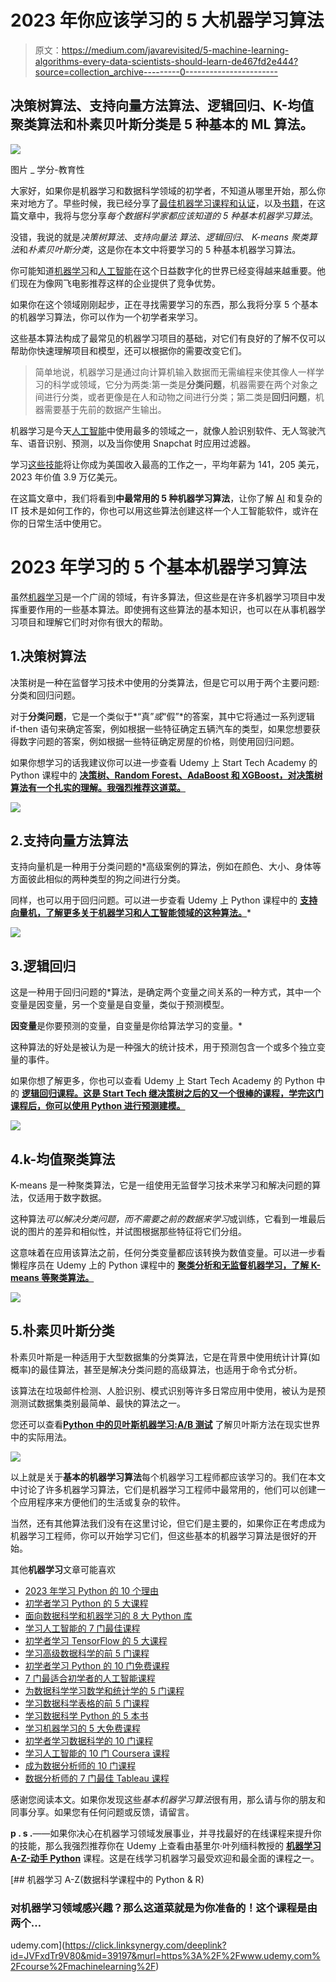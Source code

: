 # 2023 年你应该学习的 5 大机器学习算法

> 原文：<https://medium.com/javarevisited/5-machine-learning-algorithms-every-data-scientists-should-learn-de467fd2e444?source=collection_archive---------0----------------------->

## 决策树算法、支持向量方法算法、逻辑回归、K-均值聚类算法和朴素贝叶斯分类是 5 种基本的 ML 算法。

[![](img/d3e83944aad94fe52fb162966dd23e5c.png)](https://www.educative.io/courses/grokking-the-machine-learning-interview?affiliate_id=5073518643380224)

图片 _ 学分-教育性

大家好，如果你是机器学习和数据科学领域的初学者，不知道从哪里开始，那么你来对地方了。早些时候，我已经分享了[最佳机器学习课程和认证](/javarevisited/top-10-machine-learning-and-data-science-certifications-and-training-courses-for-beginners-and-a6308497b764)，以及[书籍](/javarevisited/6-best-python-books-for-data-science-and-machine-learning-in-2021-2f41d9fbf8be)，在这篇文章中，我将与您分享*每个数据科学家都应该知道的 5 种基本机器学习算法*。

没错，我说的就是*决策树算法*、*支持向量法* *算法、逻辑回归*、 *K-means 聚类算法*和*朴素贝叶斯分类*，这是你在本文中将要学习的 5 种基本机器学习算法。

你可能知道[机器学习](https://www.java67.com/2018/10/top-10-data-science-and-machine-learning-courses.html)和[人工智能](https://www.java67.com/2019/11/top-5-artificial-intelligence-courses.html)在这个日益数字化的世界已经变得越来越重要。他们现在为像网飞电影推荐这样的企业提供了竞争优势。

如果你在这个领域刚刚起步，正在寻找需要学习的东西，那么我将分享 5 个基本的机器学习算法，你可以作为一个初学者来学习。

这些基本算法构成了最常见的机器学习项目的基础，对它们有良好的了解不仅可以帮助你快速理解项目和模型，还可以根据你的需要改变它们。

> 简单地说，机器学习是通过向计算机输入数据而无需编程来使其像人一样学习的科学或领域，它分为两类:第一类是**分类问题**，机器需要在两个对象之间进行分类，或者更像是在人和动物之间进行分类；第二类是**回归问题**，机器需要基于先前的数据产生输出。

机器学习是今天[人工智能](/javarevisited/7-best-courses-to-learn-artificial-intelligence-in-2020-26d59d62f6fe?source=---------17------------------)中使用最多的领域之一，就像人脸识别软件、无人驾驶汽车、语音识别、预测，以及当你使用 Snapchat 时应用过滤器。

学习[这些技能](/javarevisited/11-essential-skills-to-become-software-developer-in-2020-c617e293e90e)将让你成为美国收入最高的工作之一，平均年薪为 141，205 美元，2023 年价值 3.9 万亿美元。

在这篇文章中，我们将看到**中最常用的 5 种机器学习算法**，让你了解 [AI](https://javarevisited.blogspot.com/2019/10/top-5-courses-to-learn-artificial-intelligence-AI.html#axzz68qW5AVIh) 和复杂的 IT 技术是如何工作的，你也可以用这些算法创建这样一个人工智能软件，或许在你的日常生活中使用它。

# 2023 年学习的 5 个基本机器学习算法

虽然[机器学习](/javarevisited/10-free-machine-learning-courses-for-beginners-181f83b4c816)是一个广阔的领域，有许多算法，但这些是在许多机器学习项目中发挥重要作用的一些基本算法。即使拥有这些算法的基本知识，也可以在从事机器学习项目和理解它们时对你有很大的帮助。

## 1.决策树算法

决策树是一种在监督学习技术中使用的分类算法，但是它可以用于两个主要问题:分类和回归问题。

对于**分类问题**，它是一个类似于*“真”*或*“假”*的答案，其中它将通过一系列逻辑 if-then 语句来确定答案，例如根据一些特征确定五辆汽车的类型，如果您想要获得数字问题的答案，例如根据一些特征确定房屋的价格，则使用回归问题。

如果你想学习的话我建议你可以进一步查看 Udemy 上 Start Tech Academy 的 Python 课程中的 [**决策树、Random Forest、AdaBoost 和 XGBoost，对决策树算法有一个扎实的理解。我强烈推荐这道菜。**](https://click.linksynergy.com/deeplink?id=JVFxdTr9V80&mid=39197&murl=https%3A%2F%2Fwww.udemy.com%2Fcourse%2Fmachine-learning-advanced-decision-trees-in-python%2F)

[![](img/c27884e3b1a166d9e8a7f6c4aa286e72.png)](https://click.linksynergy.com/deeplink?id=JVFxdTr9V80&mid=39197&murl=https%3A%2F%2Fwww.udemy.com%2Fcourse%2Fmachine-learning-advanced-decision-trees-in-python%2F)

## 2.支持向量方法算法

支持向量机是一种用于分类问题的*高级案例的算法，例如在颜色、大小、身体等方面彼此相似的两种类型的狗之间进行分类。

同样，也可以用于回归问题。可以进一步查看 Udemy 上 Python 课程中的 [**支持向量机，了解更多关于机器学习和人工智能领域的这种算法。**](https://click.linksynergy.com/deeplink?id=JVFxdTr9V80&mid=39197&murl=https%3A%2F%2Fwww.udemy.com%2Fcourse%2Fsupport-vector-machines-in-python%2F)*

[![](img/d3ac17432b422d55285c09e6b65bf142.png)](https://click.linksynergy.com/deeplink?id=JVFxdTr9V80&mid=39197&murl=https%3A%2F%2Fwww.udemy.com%2Fcourse%2Fsupport-vector-machines-in-python%2F)

## 3.逻辑回归

这是一种用于回归问题的*算法，是确定两个变量之间关系的一种方式，其中一个变量是因变量，另一个变量是自变量，类似于预测模型。

**因变量**是你要预测的变量，自变量是你给算法学习的变量。*

这种算法的好处是被认为是一种强大的统计技术，用于预测包含一个或多个独立变量的事件。

如果你想了解更多，你也可以查看 Udemy 上 Start Tech Academy 的 Python 中的 [**逻辑回归课程。这是 Start Tech 继决策树之后的又一个很棒的课程，学完这门课程后，你可以使用 Python 进行预测建模。**](https://click.linksynergy.com/deeplink?id=JVFxdTr9V80&mid=39197&murl=https%3A%2F%2Fwww.udemy.com%2Fcourse%2Fmachine-learning-basics-classification-models-in-python%2F)

[![](img/8d8cd79282e8bd896395abafc89050f9.png)](https://click.linksynergy.com/deeplink?id=JVFxdTr9V80&mid=39197&murl=https%3A%2F%2Fwww.udemy.com%2Fcourse%2Fmachine-learning-basics-classification-models-in-python%2F)

## 4.k-均值聚类算法

K-means 是一种聚类算法，它是一组使用无监督学习技术来学习和解决问题的算法，仅适用于数字数据。

这种算法*可以解决分类问题，而不需要之前的数据来学习*或训练，它看到一堆最后说的图片的差异和相似性，并试图根据那些特征将它们分组。

这意味着在应用该算法之前，任何分类变量都应该转换为数值变量。可以进一步看懒程序员在 Udemy 上的 Python 课程中的 [**聚类分析和无监督机器学习，了解 K-means 等聚类算法。**](https://click.linksynergy.com/deeplink?id=JVFxdTr9V80&mid=39197&murl=https%3A%2F%2Fwww.udemy.com%2Fcourse%2Fcluster-analysis-unsupervised-machine-learning-python%2F)

[![](img/777f966f14dcf5d9e3f5d85b305d01ed.png)](https://click.linksynergy.com/deeplink?id=JVFxdTr9V80&mid=39197&murl=https%3A%2F%2Fwww.udemy.com%2Fcourse%2Fcluster-analysis-unsupervised-machine-learning-python%2F)

## 5.朴素贝叶斯分类

朴素贝叶斯是一种适用于大型数据集的分类算法，它是在背景中使用统计计算(如概率)的最佳算法，甚至是解决分类问题的高级算法，也适用于命令式分析。

该算法在垃圾邮件检测、人脸识别、模式识别等许多日常应用中使用，被认为是预测测试数据集类别最简单、最快的算法之一。

您还可以查看[**Python 中的贝叶斯机器学习:A/B 测试**](https://click.linksynergy.com/deeplink?id=JVFxdTr9V80&mid=39197&murl=https%3A%2F%2Fwww.udemy.com%2Fcourse%2Fbayesian-machine-learning-in-python-ab-testing%2F) 了解贝叶斯方法在现实世界中的实际用法。

[![](img/d6738c66ea8b56b1ac0dcafda4b74089.png)](https://click.linksynergy.com/deeplink?id=JVFxdTr9V80&mid=39197&murl=https%3A%2F%2Fwww.udemy.com%2Fcourse%2Fbayesian-machine-learning-in-python-ab-testing%2F)

以上就是关于**基本的机器学习算法**每个机器学习工程师都应该学习的。我们在本文中讨论了许多机器学习算法，它们是机器学习工程师中最常用的，他们可以创建一个应用程序来方便他们的生活或复杂的软件。

当然，还有其他算法我们没有在这里讨论，但它们是主要的，如果你正在考虑成为机器学习工程师，你可以开始学习它们，但这些基本的机器学习算法是很好的开始。

其他**机器学习**文章可能喜欢

*   [2023 年学习 Python 的 10 个理由](https://hackernoon.com/10-reasons-to-learn-python-in-2018-f473dc35e2ee)
*   [初学者学习 Python 的 5 大课程](https://hackernoon.com/top-5-courses-to-learn-python-in-2018-best-of-lot-26644a99e7ec)
*   [面向数据科学和机器学习的 8 大 Python 库](https://javarevisited.blogspot.com/2018/10/top-8-python-libraries-for-data-science-machine-learning.html)
*   [学习人工智能的 7 门最佳课程](/javarevisited/7-best-courses-to-learn-artificial-intelligence-in-2020-26d59d62f6fe)
*   [初学者学习 TensorFlow 的 5 大课程](https://hackernoon.com/top-5-tensorflow-and-ml-courses-for-programmers-8b30111cad2c)
*   [学习高级数据科学的前 5 门课程](https://hackernoon.com/top-5-data-science-and-machine-learning-course-for-programmers-e724cfb9940a)
*   [初学者学习 Python 的 10 门免费课程](https://hackernoon.com/10-free-python-programming-courses-for-beginners-to-learn-online-38312f3b9912)
*   [7 门最适合初学者的人工智能课程](/javarevisited/7-best-courses-to-learn-artificial-intelligence-in-2020-26d59d62f6fe)
*   [为数据科学学习数学和统计学的 5 门课程](https://javarevisited.blogspot.com/2019/09/top-5-statistics-and-mathematics-course-for-data-science.html)
*   [学习数据科学表格的前 5 门课程](https://javarevisited.blogspot.com/2019/07/top-5-tableau-online-courses-and-certifications-for-data-science-engineers.html)
*   [学习数据科学 Python 的 5 本书](https://javarevisited.blogspot.com/2019/08/top-5-python-books-for-data-science-and-machine-learning.html)
*   [学习机器学习的 5 大免费课程](https://www.java67.com/2019/01/5-free-courses-to-learn-machine-and-deep-learning-in-2019.html)
*   [初学者学习数据科学的 10 门课程](https://hackernoon.com/10-machine-learning-data-science-and-deep-learning-courses-for-programmers-7edc56078cde)
*   [学习人工智能的 10 门 Coursera 课程](https://javarevisited.blogspot.com/2020/08/top-10-coursera-courses-and-certification-for-artificial-intelligence-and-machine-learning.html)
*   [成为数据分析师的 10 门课程](https://javarevisited.blogspot.com/2020/08/top-10-coursera-certifications-to-learn-Data-Science-Visualization-and-Data-Analysis.html)
*   [数据分析师的 7 门最佳 Tableau 课程](https://becominghuman.ai/my-favorite-courses-to-learn-tableau-for-data-science-and-visualization-46623ba5b424)

感谢您阅读本文。如果你发现这些*基本机器学习算法*很有用，那么请与你的朋友和同事分享。如果您有任何问题或反馈，请留言。

**p . s .**——如果你决心在机器学习领域发展事业，并寻找最好的在线课程来提升你的技能，那么我强烈推荐你在 Udemy 上查看由基里尔·叶列缅科教授的 [**机器学习 A-Z-动手 Python**](https://click.linksynergy.com/deeplink?id=JVFxdTr9V80&mid=39197&murl=https%3A%2F%2Fwww.udemy.com%2Fcourse%2Fmachinelearning%2F) 课程。这是在线学习机器学习最受欢迎和最全面的课程之一。

[](https://click.linksynergy.com/deeplink?id=JVFxdTr9V80&mid=39197&murl=https%3A%2F%2Fwww.udemy.com%2Fcourse%2Fmachinelearning%2F) [## 机器学习 A-Z(数据科学课程中的 Python & R)

### 对机器学习领域感兴趣？那么这道菜就是为你准备的！这个课程是由两个…

udemy.com](https://click.linksynergy.com/deeplink?id=JVFxdTr9V80&mid=39197&murl=https%3A%2F%2Fwww.udemy.com%2Fcourse%2Fmachinelearning%2F)